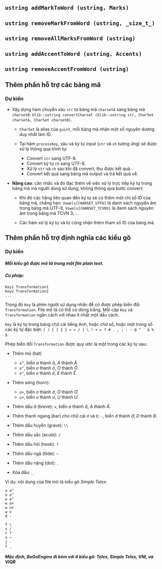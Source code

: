 ## `ustring addMarkToWord (ustring, Marks)`

## `ustring removeMarkFromWord (ustring, _size_t_)`

## `ustring removeAllMarksFromWord (ustring)`

## `ustring addAccentToWord (ustring, Accents)`

## `ustring removeAccentFromWord (ustring)`

## Thêm phần hỗ trợ các bảng mã

### Dự kiến

* Xây dựng hàm chuyển xâu `str` từ bảng mã `charsetA` sang bảng mã `charsetB`:
  `Glib::ustring convertCharset (Glib::ustring str, CharSet charsetA, CharSet charsetB)`.

  - `CharSet` là alias của `guint`, mỗi bảng mã nhận một số nguyên dương duy
    nhất làm ID.

  - Tại hàm `processKey`, xâu và ký tự input (`str` và `ch` tương ứng) sẽ được
    xử lý thông qua trình tự:

    * Convert `str` sang UTF-8.
    * Convert ký tự `ch` sang UTF-8.
    * Xử lý `str` và `ch` sau khi đã convert, thu được kết quả.
    * Convert kết quả sang bảng mã output và trả kết quả về.

* **Nâng cao**: cân nhắc và đo đạc thêm về việc xử lý trực tiếp ký tự trong
  bảng mã mà người dùng sử dụng, không thông qua bước convert:

  - Khi đó các hằng liên quan đến ký tự sẽ có thêm một chỉ số ID của bảng mã,
  chẳng hạn: `Vowels[CHARSET_UTF8]` là danh sách nguyên âm trong bảng mã
  UTF-8, `Vowels[CHARSET_TCVN3]` là danh sách nguyên âm trong bảng mã TCVN 3,
  ...

  - Các hàm xử lý ký tự và từ cũng nhận thêm tham số ID của bảng mã.

## Thêm phần hỗ trợ định nghĩa các kiểu gõ

### Dự kiến

##### Mỗi kiểu gõ được mô tả trong một file plain text.

##### Cú pháp:

    Key1 Transformation1
    Key2 Transformation2
    ...

Trong đó `Key` là phím người sử dụng nhấn để có được phép biến đổi
`Transformation`.  File mô tả có thể có dòng trắng.  Mỗi cặp `Key` và
`Transformation` ngăn cách với nhau ít nhất một dấu cách.

`Key` là ký tự trong bảng chữ cái tiếng Anh, hoặc chữ số, hoặc một trong số
các ký tự đặc biệt: ``( ) [ ] { } < > / | \ ! + = ? # . , ; : ~ @ ^ ` & % $``.

Phép biến đổi `Transformation` được quy ước là một trong các ký tự sau:

- Thêm mũ (hat)
  + `a^`, biến *a* thành *â*, *A* thành *Â*.
  + `o^`, biến *o* thành *ô*, *O* thành *Ô*.
  + `e^`, biến *e* thành *ê*, *E* thành *Ê*.

- Thêm sừng (horn):
  + `o+`, biến *o* thành *ơ*, *O* thành *Ơ*.
  + `u+`, biến *u* thành *ư*, *U* thành *Ư*.

- Thêm dấu *ă* (breve): `v`, biến *a* thành *ă*, *A* thành *Ă*.

- Thêm thanh ngang (bar) cho chữ cái `d` và `D`: `-`, biến *d* thành
  *đ*, *D* thành *Đ*.

- Thêm dấu huyền (grave): `\\`

- Thêm dấu sắc (acute): `/`

- Thêm dấu hỏi (hook): `?`

- Thêm dấu ngã (tilde): `~`

- Thêm dấu nặng (dot): `.`

- Xóa dấu: `_`

Ví dụ: nội dung của file mô tả kiểu gõ *Simple Telex*:

    a a^
    o o^
    e e^
    w o+
    w u+
    w v
    d -

    f \
    s /
    r ?
    x ~
    j .
    z _

##### Mặc định, **BoGoEngine** đi kèm với 4 kiểu gõ: *Telex*, *Simple Telex*, *VNI*, và *VIQR*
